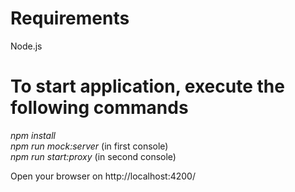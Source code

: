 # Requirements
Node.js

# To start application, execute the following commands
*npm install*  
*npm run mock:server* (in first console)  
*npm run start:proxy* (in second console)  
 
Open your browser on http://localhost:4200/